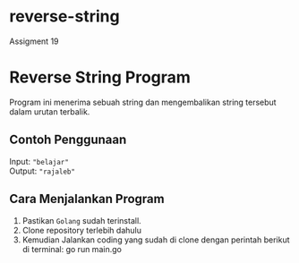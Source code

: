 # reverse-string
Assigment 19

# Reverse String Program

Program ini menerima sebuah string dan mengembalikan string tersebut dalam urutan terbalik.

## Contoh Penggunaan
Input: `"belajar"`  
Output: `"rajaleb"`


## Cara Menjalankan Program
1. Pastikan `Golang` sudah terinstall.
2. Clone repository terlebih dahulu
3. Kemudian Jalankan coding yang sudah di clone dengan perintah berikut di terminal:
   go run main.go